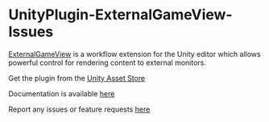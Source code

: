 # UnityPlugin-ExternalGameView-Issues
[ExternalGameView]() is a workflow extension for the Unity editor which allows powerful control for rendering content to external monitors.

Get the plugin from the [Unity Asset Store](https://assetstore.unity.com/packages/slug/215946?aid=1101lcNgx)

Documentation is available [here](https://www.renderheads.com/content/docs/ExternalGameView/articles/intro.html)

Report any issues or feature requests [here](https://github.com/RenderHeads/UnityPlugin-ExternalGameView-Issues/issues)
